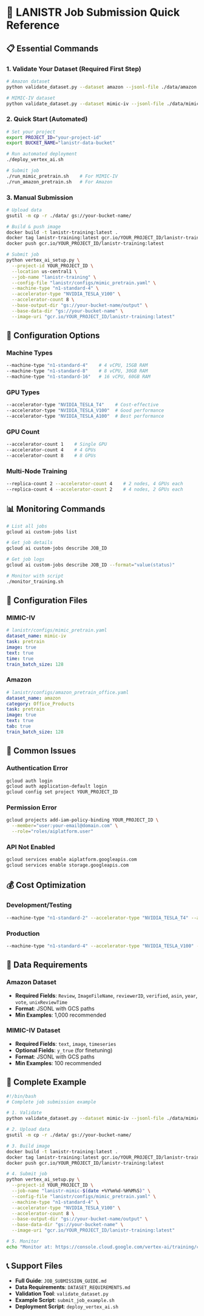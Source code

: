 # 🚀 LANISTR Job Submission Quick Reference

## 📋 Essential Commands

### 1. **Validate Your Dataset** (Required First Step)
```bash
# Amazon dataset
python validate_dataset.py --dataset amazon --jsonl-file ./data/amazon.jsonl --data-dir ./data

# MIMIC-IV dataset  
python validate_dataset.py --dataset mimic-iv --jsonl-file ./data/mimic.jsonl --data-dir ./data
```

### 2. **Quick Start (Automated)**
```bash
# Set your project
export PROJECT_ID="your-project-id"
export BUCKET_NAME="lanistr-data-bucket"

# Run automated deployment
./deploy_vertex_ai.sh

# Submit job
./run_mimic_pretrain.sh    # For MIMIC-IV
./run_amazon_pretrain.sh   # For Amazon
```

### 3. **Manual Submission**
```bash
# Upload data
gsutil -m cp -r ./data/ gs://your-bucket-name/

# Build & push image
docker build -t lanistr-training:latest .
docker tag lanistr-training:latest gcr.io/YOUR_PROJECT_ID/lanistr-training:latest
docker push gcr.io/YOUR_PROJECT_ID/lanistr-training:latest

# Submit job
python vertex_ai_setup.py \
  --project-id YOUR_PROJECT_ID \
  --location us-central1 \
  --job-name "lanistr-training" \
  --config-file "lanistr/configs/mimic_pretrain.yaml" \
  --machine-type "n1-standard-4" \
  --accelerator-type "NVIDIA_TESLA_V100" \
  --accelerator-count 8 \
  --base-output-dir "gs://your-bucket-name/output" \
  --base-data-dir "gs://your-bucket-name" \
  --image-uri "gcr.io/YOUR_PROJECT_ID/lanistr-training:latest"
```

## 🎯 Configuration Options

### **Machine Types**
```bash
--machine-type "n1-standard-4"    # 4 vCPU, 15GB RAM
--machine-type "n1-standard-8"    # 8 vCPU, 30GB RAM
--machine-type "n1-standard-16"   # 16 vCPU, 60GB RAM
```

### **GPU Types**
```bash
--accelerator-type "NVIDIA_TESLA_T4"    # Cost-effective
--accelerator-type "NVIDIA_TESLA_V100"  # Good performance
--accelerator-type "NVIDIA_TESLA_A100"  # Best performance
```

### **GPU Count**
```bash
--accelerator-count 1    # Single GPU
--accelerator-count 4    # 4 GPUs
--accelerator-count 8    # 8 GPUs
```

### **Multi-Node Training**
```bash
--replica-count 2 --accelerator-count 4    # 2 nodes, 4 GPUs each
--replica-count 4 --accelerator-count 2    # 4 nodes, 2 GPUs each
```

## 📊 Monitoring Commands

```bash
# List all jobs
gcloud ai custom-jobs list

# Get job details
gcloud ai custom-jobs describe JOB_ID

# Get job logs
gcloud ai custom-jobs describe JOB_ID --format="value(status)"

# Monitor with script
./monitor_training.sh
```

## 🔧 Configuration Files

### **MIMIC-IV**
```yaml
# lanistr/configs/mimic_pretrain.yaml
dataset_name: mimic-iv
task: pretrain
image: true
text: true
time: true
train_batch_size: 128
```

### **Amazon**
```yaml
# lanistr/configs/amazon_pretrain_office.yaml
dataset_name: amazon
category: Office_Products
task: pretrain
image: true
text: true
tab: true
train_batch_size: 128
```

## 🚨 Common Issues

### **Authentication Error**
```bash
gcloud auth login
gcloud auth application-default login
gcloud config set project YOUR_PROJECT_ID
```

### **Permission Error**
```bash
gcloud projects add-iam-policy-binding YOUR_PROJECT_ID \
  --member="user:your-email@domain.com" \
  --role="roles/aiplatform.user"
```

### **API Not Enabled**
```bash
gcloud services enable aiplatform.googleapis.com
gcloud services enable storage.googleapis.com
```

## 💰 Cost Optimization

### **Development/Testing**
```bash
--machine-type "n1-standard-2" --accelerator-type "NVIDIA_TESLA_T4" --accelerator-count 1
```

### **Production**
```bash
--machine-type "n1-standard-4" --accelerator-type "NVIDIA_TESLA_V100" --accelerator-count 8
```

## 📁 Data Requirements

### **Amazon Dataset**
- **Required Fields**: `Review`, `ImageFileName`, `reviewerID`, `verified`, `asin`, `year`, `vote`, `unixReviewTime`
- **Format**: JSONL with GCS paths
- **Min Examples**: 1,000 recommended

### **MIMIC-IV Dataset**
- **Required Fields**: `text`, `image`, `timeseries`
- **Optional Fields**: `y_true` (for finetuning)
- **Format**: JSONL with GCS paths
- **Min Examples**: 100 recommended

## 🎯 Complete Example

```bash
#!/bin/bash
# Complete job submission example

# 1. Validate
python validate_dataset.py --dataset mimic-iv --jsonl-file ./data/mimic.jsonl --data-dir ./data

# 2. Upload data
gsutil -m cp -r ./data/ gs://your-bucket-name/

# 3. Build image
docker build -t lanistr-training:latest .
docker tag lanistr-training:latest gcr.io/YOUR_PROJECT_ID/lanistr-training:latest
docker push gcr.io/YOUR_PROJECT_ID/lanistr-training:latest

# 4. Submit job
python vertex_ai_setup.py \
  --project-id YOUR_PROJECT_ID \
  --job-name "lanistr-mimic-$(date +%Y%m%d-%H%M%S)" \
  --config-file "lanistr/configs/mimic_pretrain.yaml" \
  --machine-type "n1-standard-4" \
  --accelerator-type "NVIDIA_TESLA_V100" \
  --accelerator-count 8 \
  --base-output-dir "gs://your-bucket-name/output" \
  --base-data-dir "gs://your-bucket-name" \
  --image-uri "gcr.io/YOUR_PROJECT_ID/lanistr-training:latest"

# 5. Monitor
echo "Monitor at: https://console.cloud.google.com/vertex-ai/training/custom-jobs"
```

## 📞 Support Files

- **Full Guide**: `JOB_SUBMISSION_GUIDE.md`
- **Data Requirements**: `DATASET_REQUIREMENTS.md`
- **Validation Tool**: `validate_dataset.py`
- **Example Script**: `submit_job_example.sh`
- **Deployment Script**: `deploy_vertex_ai.sh` 